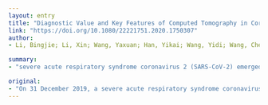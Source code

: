 ```yaml
---
layout: entry
title: "Diagnostic Value and Key Features of Computed Tomography in Coronavirus Disease 2019"
link: "https://doi.org/10.1080/22221751.2020.1750307"
author:
- Li, Bingjie; Li, Xin; Wang, Yaxuan; Han, Yikai; Wang, Yidi; Wang, Chen; Zhang, Guorui; Jin, Jianjun; Jia, Hongxia; Fan, Feifei; Ma, Wang; Liu, Hong; Zhou, Yue

summary:
- "severe acute respiratory syndrome coronavirus 2 (SARS-CoV-2) emerged in Wuhan, Hubei province, China. To date, computed tomography (CT) findings have been recommended as major evidence for the clinical diagnosis of COVID-19. Typical CT findings included bilateral ground-glass opacity, pulmonary consolidation, and prominent distribution in the posterior and peripheral parts of the lungs."

original:
- "On 31 December 2019, a severe acute respiratory syndrome coronavirus 2 (SARS-CoV-2) emerged in Wuhan, Hubei province, China, and caused the outbreak of the Coronavirus Disease 2019 (COVID-19). To date, computed tomography (CT) findings have been recommended as major evidence for the clinical diagnosis of COVID-19 in Hubei, China. This review focuses on the imaging characteristics and changes throughout the disease course in patients with COVID-19 in order to provide some help for clinicians. Typical CT findings included bilateral ground-glass opacity, pulmonary consolidation, and prominent distribution in the posterior and peripheral parts of the lungs. This review also provides a comparison between COVID-19 and other diseases that have similar CT findings. Since most patients with COVID-19 infection share typical imaging features, radiological examinations have an irreplaceable role in screening, diagnosis and monitoring treatment effects in clinical practice."
---
```


